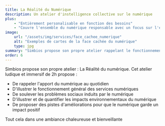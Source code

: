 ```yaml
---
title: La Réalité du Numérique
description: Un atelier d'instelligence collective sur le numérique
plus:
    - "Entièrement personalisable en fonction des besoins"
    - "Couvre l'ensemble du numérique responsable avec un focus sur l'environnement."
image: 
    url: "/assets/img/services/face_cachee_numerique"
    alt: "Exemples de cartes de la face cachée du numérique"
    type: jpg
summary: "Simbios propose son propre atelier rappelant le fonctionnement du numérique puis son impact sur l'environnement. On abordera les pistes d'amélioration dans une ambiance bienveillante."
order: 6
---
```


Simbios propose son propre atelier : La Réalité du numérique. Cet atelier ludique et immersif de 2h propose :
- De rappeler l'apport du numérique au quotidien
- D'illustrer le fonctionnement général des services numériques
- De soulever les problèmes sociaux induits par le numérique
- D'illustrer et de quantifier les impacts environnementaux du numérique
- De proposer des pistes d'améliorations pour que le numérique garde un impact positif

Tout cela dans une ambiance chaleureuse et bienveillante